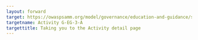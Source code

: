 ```yaml
---
layout: forward
target: https://owaspsamm.org/model/governance/education-and-guidance/stream-a/#maturity3
targetname: Activity G-EG-3-A
targettitle: Taking you to the Activity detail page
---
```

